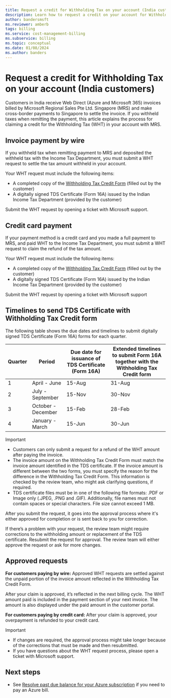 ```yaml
---
title: Request a credit for Withholding Tax on your account (India customers) - Azure
description: Learn how to request a credit on your account for Withholding Tax you paid. This article only applies to customers in India.
author: bandersmsft
ms.reviewer: amberb
tags: billing
ms.service: cost-management-billing
ms.subservice: billing
ms.topic: conceptual
ms.date: 01/08/2024
ms.author: banders
---
```


# Request a credit for Withholding Tax on your account (India customers)

Customers in India receive Web Direct (Azure and Microsoft 365) invoices billed by Microsoft Regional Sales Pte Ltd. Singapore (MRS) and make cross-border payments to Singapore to settle the invoice. If you withheld taxes when remitting the payment, this article explains the process for claiming a credit for the Withholding Tax (WHT) in your account with MRS.

## Invoice payment by wire

If you withheld tax when remitting payment to MRS and deposited the withheld tax with the Income Tax Department, you must submit a WHT request to settle the tax amount withheld in your account.

Your WHT request must include the following items:

- A completed copy of the [Withholding Tax Credit Form](https://download.microsoft.com/download/a/2/a/a2a35969-2d54-4faa-ba41-6a50525eba70/WHT%20Credit%20Form%20-%20India.docx) (filled out by the customer)
- A digitally signed TDS Certificate (Form 16A) issued by the Indian Income Tax Department (provided by the customer)

Submit the WHT request by opening a ticket with Microsoft support.

## Credit card payment

If your payment method is a credit card and you made a full payment to MRS, and paid WHT to the Income Tax Department, you must submit a WHT request to claim the refund of the tax amount.

Your WHT request must include the following items:

- A completed copy of the [Withholding Tax Credit Form](https://download.microsoft.com/download/a/2/a/a2a35969-2d54-4faa-ba41-6a50525eba70/WHT%20Credit%20Form%20-%20India.docx) (filled out by the customer)
- A digitally signed TDS Certificate (Form 16A) issued by the Indian Income Tax Department (provided by the customer)

Submit the WHT request by opening a ticket with Microsoft support

## Timelines to send TDS Certificate with Withholding Tax Credit form

The following table shows the due dates and timelines to submit digitally signed TDS Certificate (Form 16A) forms for each quarter.

| Quarter | Period | Due date for issuance of TDS Certificate (Form 16A) | Extended timelines to submit Form 16A together with the Withholding Tax Credit form |
|-|-|-|-|
| 1 | April - June | 15-Aug | 31-Aug |
| 2 | July - September | 15-Nov | 30-Nov |
| 3 | October - December | 15-Feb | 28-Feb |
| 4 | January - March | 15-Jun | 30-Jun |

> [!IMPORTANT]
>
> - Customers can only submit a request for a refund of the WHT amount after paying the invoice.
> - The invoice amount on the Withholding Tax Credit Form must match the invoice amount identified in the TDS certificate. If the invoice amount is different between the two forms, you must specify the reason for the difference in the Withholding Tax Credit Form. This information is checked by the review team, who might ask clarifying questions, if required.
> - TDS certificate files must be in one of the following file formats: .PDF or Image only (.JPEG, .PNG and .GIF). Additionally, file names must not contain spaces or special characters. File size cannot exceed 1 MB.

After you submit the request, it goes into the approval process where it's either approved for completion or is sent back to you for correction.

If there’s a problem with your request, the review team might require corrections to the withholding amount or replacement of the TDS certificate. Resubmit the request for approval. The review team will either approve the request or ask for more changes.

## Approved requests

**For customers paying by wire:** Approved WHT requests are settled against the unpaid portion of the invoice amount reflected in the Withholding Tax Credit Form.

After your claim is approved, it’s reflected in the next billing cycle. The WHT amount paid is included in the payment section of your next invoice. The amount is also displayed under the paid amount in the customer portal.

**For customers paying by credit card:** After your claim is approved, your overpayment is refunded to your credit card.

> [!IMPORTANT]
>
> - If changes are required, the approval process might take longer because of the corrections that must be made and then resubmitted.
> - If you have questions about the WHT request process, please open a ticket with Microsoft support.

## Next steps

- See [Resolve past due balance for your Azure subscription](resolve-past-due-balance.md) if you need to pay an Azure bill.